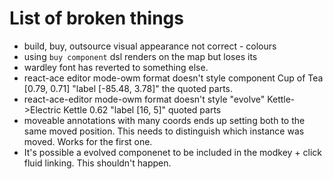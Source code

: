 # List of broken things

- build, buy, outsource visual appearance not correct - colours
- using `buy component` dsl renders on the map but loses its <MapCompoment />
- wardley font has reverted to something else.
- react-ace editor mode-owm format doesn't style component Cup of Tea [0.79, 0.71] "label [-85.48, 3.78]" the quoted parts.
- react-ace-editor mode-owm format doesn't style "evolve" Kettle->Electric Kettle 0.62 "label [16, 5]" quoted parts
- moveable annotations with many coords ends up setting both to the same moved position. This needs to distinguish which instance was moved. Works for the first one.
- It's possible a evolved componenet to be included in the modkey + click fluid linking. This shouldn't happen.
